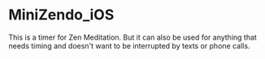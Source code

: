 # MiniZendo_iOS

This is a timer for Zen Meditation.
But it can also be used for anything that needs timing and doesn't want to be interrupted by texts or phone calls. 
